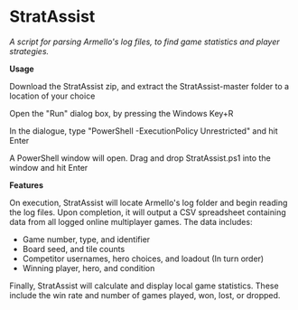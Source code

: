 # StratAssist
*A script for parsing Armello's log files, to find game statistics and player strategies.*

**Usage**

Download the StratAssist zip, and extract the StratAssist-master folder to a location of your choice

Open the "Run" dialog box, by pressing the Windows Key+R

In the dialogue, type "PowerShell -ExecutionPolicy Unrestricted" and hit Enter

A PowerShell window will open. Drag and drop StratAssist.ps1 into the window and hit Enter

**Features**

On execution, StratAssist will locate Armello's log folder and begin reading the log files. Upon completion, it will output a CSV spreadsheet containing data from all logged online multiplayer games. The data includes:

* Game number, type, and identifier
* Board seed, and tile counts
* Competitor usernames, hero choices, and loadout (In turn order)
* Winning player, hero, and condition

Finally, StratAssist will calculate and display local game statistics. These include the win rate and number of games played, won, lost, or dropped.
